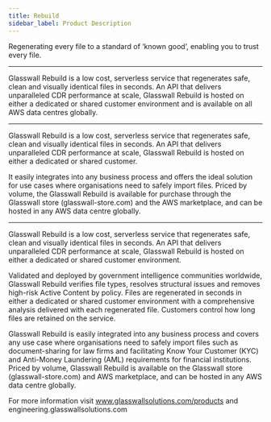 ```yaml
---
title: Rebuild
sidebar_label: Product Description
---
```


Regenerating every file to a standard of ‘known good’, enabling you to trust every file. 

---

Glasswall Rebuild is a low cost, serverless service that regenerates safe, clean and visually identical files in seconds. An API that delivers unparalleled CDR performance at scale, Glasswall Rebuild is hosted on either a dedicated or shared customer environment and is available on all AWS data centres globally.  

---

Glasswall Rebuild is a low cost, serverless service that regenerates safe, clean and visually identical files in seconds. An API that delivers unparalleled CDR performance at scale, Glasswall Rebuild is hosted on either a dedicated or shared customer. 

It easily integrates into any business process and offers the ideal solution for use cases where organisations need to safely import files. Priced by volume, the Glasswall Rebuild is available for purchase through the Glasswall store (glasswall-store.com) and the AWS marketplace, and can be hosted in any AWS data centre globally.  

---

Glasswall Rebuild is a low cost, serverless service that regenerates safe, clean and visually identical files in seconds. An API that delivers unparalleled CDR performance at scale, Glasswall Rebuild is hosted on either a dedicated or shared customer environment.  

Validated and deployed by government intelligence communities worldwide, Glasswall Rebuild verifies file types, resolves structural issues and removes high-risk Active Content by policy. Files are regenerated in seconds in either a dedicated or shared customer environment with a comprehensive analysis delivered with each regenerated file. Customers control how long files are retained on the service. 

Glasswall Rebuild is easily integrated into any business process and covers any use case where organisations need to safely import files such as document-sharing for law firms and facilitating Know Your Customer (KYC) and Anti-Money Laundering (AML) requirements for financial institutions. Priced by volume, Glasswall Rebuild is available on the Glasswall store (glasswall-store.com) and AWS marketplace, and can be hosted in any AWS data centre globally.   

For more information visit www.glasswallsolutions.com/products and engineering.glasswallsolutions.com 

